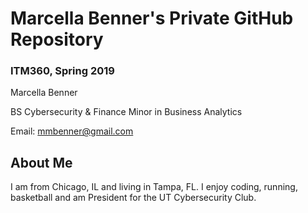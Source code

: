 # Marcella Benner's Private GitHub Repository
### ITM360, Spring 2019

Marcella Benner

BS Cybersecurity & Finance
  Minor in Business Analytics

Email: mmbenner@gmail.com


## About Me

I am from Chicago, IL and living in Tampa, FL. I enjoy coding, running, basketball and am President for the UT Cybersecurity Club.
